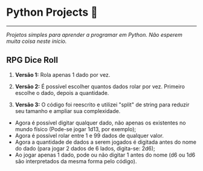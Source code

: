 # Python Projects :snake:

****

*Projetos simples para aprender a programar em Python. Não esperem muita coisa neste início.*


## RPG Dice Roll

1. **Versão 1:** Rola apenas 1 dado por vez.

2. **Versão 2:** É possível escolher quantos dados rolar por vez. Primeiro escolhe o dado, depois a quantidade.

3. **Versão 3:** O código foi reescrito e utilizei "split" de string para reduzir seu tamanho e ampliar sua complexidade.
- Agora é possível digitar qualquer dado, não apenas os existentes no mundo físico (Pode-se jogar 1d13, por exemplo);
- Agora é possível rolar entre 1 e 99 dados de qualquer valor.
- Agora a quantidade de dados a serem jogados é digitada antes do nome do dado (para jogar 2 dados de 6 lados, digita-se: 2d6);
- Ao jogar apenas 1 dado, pode ou não digitar 1 antes do nome (d6 ou 1d6 são interpretados da mesma forma pelo código).